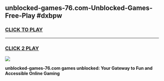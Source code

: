
## unblocked-games-76.com-Unblocked-Games-Free-Play #dxbpw
<h3>
<a href="https://us.freeplayer.one?title=unblocked-games-76.com&ref=9M">CLICK TO PLAY</a></h3>
<hr>

<h3>
<a href="https://us.freeplayer.one?title=unblocked-games-76.com&ref=9M">CLICK 2 PLAY</a>
  
</h3>

<a href="https://us.freeplayer.one?title=unblocked-games-76.com&ref=9M"><img src="https://clearcache.store/games.png"></a>


**unblocked-games-76.com games unblocked: Your Gateway to Fun and Accessible Online Gaming**
